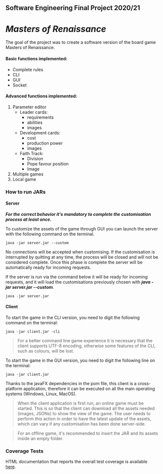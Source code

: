 ## Software Engineering Final Project 2020/21
# _Masters of Renaissance_


The goal of the project was to create a software version of the board game Masters of Renaissance.
#### Basic functions implemented:
 - Complete rules
 - CLI
 - GUI
 - Socket
#### Advanced functions implemented:
 1. Parameter editor
    - Leader cards:
      - requirements 
      - abilities 
      - images
    - Development cards:
      - cost
      - production power
      - images
    - Faith Track:
      - Division
      - Pope favour position
      - Image
 2. Multiple games
 3. Local game

### How to run JARs
#### Server
***For the correct behavior it's mandatory to complete the customisation process at least once.***

To customize the assets of the game through GUI you can launch the server with the following command on the terminal.

    java -jar server.jar --custom

No connections will be accepted when customising.
If the customisation is interrupted by quitting at any time, the process will be closed and will not be considered complete.
Once this phase is complete the server will be automatically ready for incoming requests.

If the server is run via the command below it will be ready for incoming requests, and it will load the customisations previously chosen with ***java -jar server.jar --custom***.

    java -jar server.jar

#### Client
To start the game in the CLI version, you need to digit the following command on the terminal:

    java -jar client.jar -cli

>For a better command line game experience it is necessary that the client supports UTF-8 encoding, otherwise some features of the CLI, such as colours, will be lost.

To start the game in the GUI version, you need to digit the following line on the terminal:

    java -jar client.jar

Thanks to the javaFX dependencies in the pom file, this client is a cross-platform application, therefore it can be executed on all the main operating systems (Windows, Linux, MacOS).

>When the client application is first run, an online game must be started. 
This is so that the client can download all the assets needed (images, JSONs) to show the view of the game. The user needs to perform this action
in order to have the latest update of the assets, which can vary if any customisation has been done server-side.

>For an offline game, it's recommended to insert the JAR and its assets inside an empty folder.


### Coverage Tests
HTML documentation that reports the overall test coverage is available [here]().

